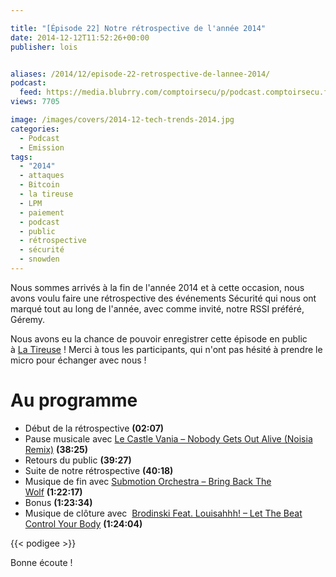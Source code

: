```yaml
---

title: "[Épisode 22] Notre rétrospective de l'année 2014"
date: 2014-12-12T11:52:26+00:00
publisher: lois


aliases: /2014/12/episode-22-retrospective-de-lannee-2014/
podcast:
  feed: https://media.blubrry.com/comptoirsecu/p/podcast.comptoirsecu.fr/CSEC.EP22.2014-11-03.RETROSPECTIVE_2014.mp3
views: 7705

image: /images/covers/2014-12-tech-trends-2014.jpg
categories:
  - Podcast
  - Emission
tags:
  - "2014"
  - attaques
  - Bitcoin
  - la tireuse
  - LPM
  - paiement
  - podcast
  - public
  - rétrospective
  - sécurité
  - snowden
---
```


Nous sommes arrivés à la fin de l'année 2014 et à cette occasion, nous avons voulu faire une rétrospective des événements Sécurité qui nous ont marqué tout au long de l'année, avec comme invité, notre RSSI préféré, Géremy.

Nous avons eu la chance de pouvoir enregistrer cette épisode en public à [La Tireuse](http://latireuse.fr/) ! Merci à tous les participants, qui n'ont pas hésité à prendre le micro pour échanger avec nous !

# Au programme

  * Début de la rétrospective **(02:07)**
  * Pause musicale avec [Le Castle Vania – Nobody Gets Out Alive (Noisia Remix)](https://soundcloud.com/noisia/le-castlevania-remix-social) **(38:25)**
  * Retours du public **(39:27)**
  * Suite de notre rétrospective **(40:18)**
  * Musique de fin avec [Submotion Orchestra – Bring Back The Wolf](http://submotion.co.uk/) **(1:22:17)**
  * Bonus **(1:23:34)**
  * Musique de clôture avec  [Brodinski Feat. Louisahhh! – Let The Beat Control Your Body](https://soundcloud.com/brodinskiofficial/brodinski-feat-louisahhh-let) **(1:24:04)**

{{< podigee >}}


Bonne écoute !
